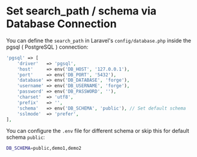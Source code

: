 # Set search_path / schema via Database Connection

   
You can define the `search_path` in Laravel's `config/database.php` inside the pgsql ( PostgreSQL ) connection:

```php
'pgsql' => [
    'driver'   => 'pgsql',
    'host'     => env('DB_HOST', '127.0.0.1'),
    'port'     => env('DB_PORT', '5432'),
    'database' => env('DB_DATABASE', 'forge'),
    'username' => env('DB_USERNAME', 'forge'),
    'password' => env('DB_PASSWORD', ''),
    'charset'  => 'utf8',
    'prefix'   => '',
    'schema'   => env('DB_SCHEMA', 'public'), // Set default schema
    'sslmode'  => 'prefer',
],
```


You can configure the `.env` file for different schema or skip this for default schema `public`:
```bash
DB_SCHEMA=public,demo1,demo2
```
